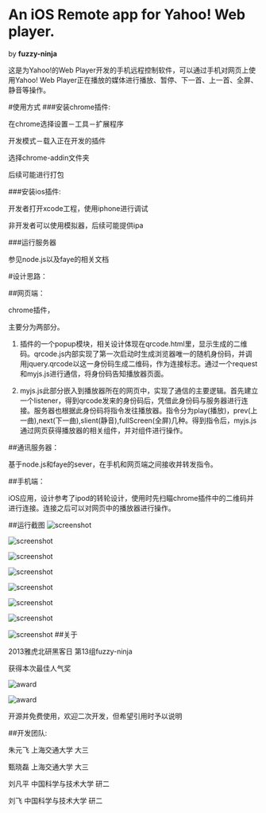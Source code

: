 An iOS Remote app for Yahoo! Web player.
===========
by __fuzzy-ninja__

这是为Yahoo!的Web Player开发的手机远程控制软件，可以通过手机对网页上使用Yahoo! Web Player正在播放的媒体进行播放、暂停、下一首、上一首、全屏、静音等操作。

#使用方式
###安装chrome插件:

在chrome选择设置－工具－扩展程序

开发模式－载入正在开发的插件

选择chrome-addin文件夹

后续可能进行打包

###安装ios插件:

开发者打开xcode工程，使用iphone进行调试

非开发者可以使用模拟器，后续可能提供ipa

###运行服务器

参见node.js以及faye的相关文档

#设计思路：

##网页端：

chrome插件，

主要分为两部分。

1. 插件的一个popup模块，相关设计体现在qrcode.html里，显示生成的二维码。qrcode.js内部实现了第一次启动时生成浏览器唯一的随机身份码，并调用jquery.qrcode以这一身份码生成二维码，作为连接标志。通过一个request和myjs.js进行通信，将身份码告知播放器页面。


2. myjs.js此部分嵌入到播放器所在的网页中，实现了通信的主要逻辑。首先建立一个listener，得到qrcode发来的身份码后，凭借此身份码与服务器进行连接。服务器也根据此身份码将指令发往播放器。指令分为play(播放)，prev(上一曲),next(下一曲),slient(静音),fullScreen(全屏)几种。得到指令后，myjs.js通过网页获得播放器的相关组件，并对组件进行操作。

##通讯服务器：

基于node.js和faye的sever，在手机和网页端之间接收并转发指令。

##手机端：

iOS应用，设计参考了ipod的转轮设计，使用时先扫瞄chrome插件中的二维码并进行连接。连接之后可以对网页中的播放器进行操作。

##运行截图
![screenshot](https://raw.github.com/stranbird/fuzzy-ninja/master/report/IMG_7300.PNG "screenshot") 

![screenshot](https://raw.github.com/stranbird/fuzzy-ninja/master/report/IMG_7304.PNG "screenshot")

![screenshot](https://raw.github.com/stranbird/fuzzy-ninja/master/report/IMG_7305.PNG "screenshot")

![screenshot](https://raw.github.com/stranbird/fuzzy-ninja/master/report/IMG_7306.PNG "screenshot")

![screenshot](https://raw.github.com/stranbird/fuzzy-ninja/master/report/IMG_7307.PNG "screenshot")

![screenshot](https://raw.github.com/stranbird/fuzzy-ninja/master/report/IMG_7308.PNG "screenshot")

![screenshot](https://raw.github.com/stranbird/fuzzy-ninja/master/report/IMG_7309.PNG "screenshot")

![screenshot](https://raw.github.com/stranbird/fuzzy-ninja/master/report/IMG_7310.PNG "screenshot")
##关于

2013雅虎北研黑客日 第13组fuzzy-ninja

获得本次最佳人气奖

![award](https://raw.github.com/stranbird/fuzzy-ninja/master/report/IMG_7289.JPG "award")

![award](https://raw.github.com/stranbird/fuzzy-ninja/master/report/IMG_0002.JPG "award")

开源并免费使用，欢迎二次开发，但希望引用时予以说明

##开发团队:

朱元飞 上海交通大学 大三

甄晓磊 上海交通大学 大三

刘凡平 中国科学与技术大学 研二

刘飞 中国科学与技术大学 研二
